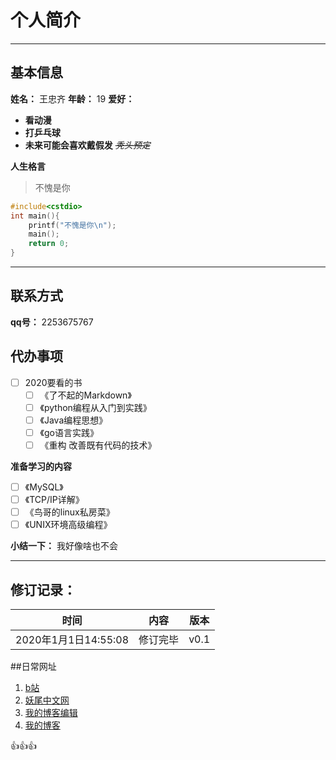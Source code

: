 # 个人简介
---
## 基本信息

**姓名：** 王忠齐
**年龄：** 19
**爱好：**
* **看动漫**
* **打乒乓球**
* **未来可能会喜欢戴假发** *~~秃头预定~~*

**人生格言**
>不愧是你


```c++
#include<cstdio>
int main(){
    printf("不愧是你\n");
    main();
    return 0;
}
```

---
## 联系方式
**qq号：** 2253675767
## 代办事项
- [ ] 2020要看的书
  - [ ] 《了不起的Markdown》
  - [ ] 《python编程从入门到实践》
  - [ ] 《Java编程思想》
  - [ ] 《go语言实践》
  - [ ] 《重构 改善既有代码的技术》

**准备学习的内容**
- [ ] 《MySQL》
- [ ] 《TCP/IP详解》
- [ ] 《鸟哥的linux私房菜》
- [ ] 《UNIX环境高级编程》

**小结一下：** 我好像啥也不会

---
## 修订记录：

|时间|内容|版本|
|:-:|:-:|:-:|
|2020年1月1日14:55:08|修订完毕|v0.1|

##日常网址

1. [b站](http://www.bilibili.com/)
2. [妖尾中文网](http://www.yaojingweiba.com/)
3. [我的博客编辑](https://github.com/Wang-Zhongqi/Diking)
4. [我的博客](https://wang-zhongqi.github.io/Diking/)

:+1::+1::+1:
